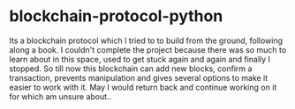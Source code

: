 # blockchain-protocol-python
Its a blockchain protocol which I tried to to build from the ground, following along a book. I couldn't complete the project because there was so much to learn about in this space, used to get stuck again and again and finally I stopped. So till now this blockchain can add new blocks, confirm a transaction, prevents manipulation and gives several options to make it easier to work with it.
May I would return back and continue working on it for which am unsure about..
